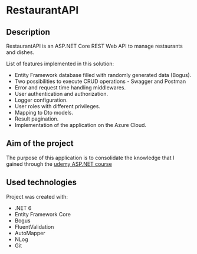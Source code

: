 # RestaurantAPI
## Description
RestaurantAPI is an ASP.NET Core REST Web API to manage restaurants and dishes.

List of features implemented in this solution:
* Entity Framework database filled with randomly generated data (Bogus).
* Two possibilities to execute CRUD operations - Swagger and Postman
* Error and request time handling middlewares.
* User authentication and authorization.
* Logger configuration.
* User roles with different privileges.
* Mapping to Dto models.
* Result pagination.
* Implementation of the application on the Azure Cloud.
## Aim of the project 
The purpose of this application is to consolidate the knowledge that I gained through the  [udemy ASP.NET course](https://www.udemy.com/course/praktyczny-kurs-aspnet-core-rest-web-api-od-podstaw/)
## Used technologies
Project was created with:
* .NET 6
* Entity Framework Core
* Bogus
* FluentValidation
* AutoMapper
* NLog
* Git
